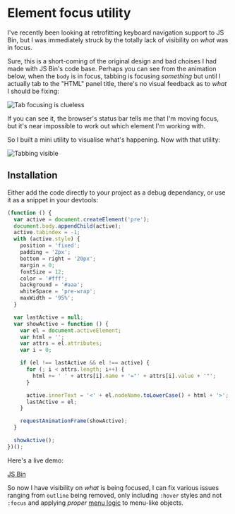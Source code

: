 # Element focus utility

I've recently been looking at retrofitting keyboard navigation support to JS Bin, but I was immediately struck by the totally lack of visibility on *what* was in focus.

<!--more-->

Sure, this is a short-coming of the original design and bad choises I had made with JS Bin's code base. Perhaps you can see from the animation below, when the `body` is in focus, tabbing is focusing *something* but until I actually tab to the "HTML" panel title, there's no visual feedback as to *what* I should be fixing:

![Tab focusing is clueless](/images/tab-focus-clueless.gif)

If you can see it, the browser's status bar tells me that I'm moving focus, but it's near impossible to work out which element I'm working with.

So I built a mini utility to visualise what's happening. Now with that utility:

![Tabbing visible](/images/tab-visibility.gif)

## Installation

Either add the code directly to your project as a debug dependancy, or use it as a snippet in your devtools:

```js
(function () {
  var active = document.createElement('pre');
  document.body.appendChild(active);
  active.tabindex = -1;
  with (active.style) {
    position = 'fixed';
    padding = '2px';
    bottom = right = '20px';
    margin = 0;
    fontSize = 12;
    color = '#fff';
    background = '#aaa';
    whiteSpace = 'pre-wrap';
    maxWidth = '95%';
  }

  var lastActive = null;
  var showActive = function () {
    var el = document.activeElement;
    var html = '';
    var attrs = el.attributes;
    var i = 0;

    if (el !== lastActive && el !== active) {
      for (; i < attrs.length; i++) {
        html += ' ' + attrs[i].name + '="' + attrs[i].value + '"';
      }

      active.innerText = '<' + el.nodeName.toLowerCase() + html + '>';
      lastActive = el;
    }

    requestAnimationFrame(showActive);
  }

  showActive();
})();
```

Here's a live demo:

<a class="jsbin-embed" href="https://jsbin.com/bexugo/1/embed?output">JS Bin</a><script src="https://drt35l4oshkgr.cloudfront.net/js/embed.js"></script>

So now I have visibility on *what* is being focused, I can fix various issues ranging from `outline` being removed, only including `:hover` styles and not `:focus` and applying *proper* [menu logic](http://oaa-accessibility.org/example/25/) to menu-like objects.